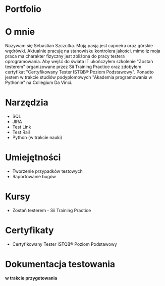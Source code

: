 # Portfolio

# O mnie

Nazywam się Sebastian Szczotka. Moją pasją jest capoeira oraz górskie wędrówki. Aktualnie pracuję na stanowisku kontrolera jakości, mimo iż moja praca ma charakter fizyczny jest zbliżona do pracy testera oprogramowania. Aby wejść do świata IT ukończyłem szkolenie "Zostań testerem" organizowane przez Sii Training Practice oraz zdobyłem certyfikat "Certyfikowany Tester ISTQB® Poziom Podstawowy". Ponadto jestem w trakcie studiów podyplomowych "Akademia programowania w Pythonie" na Collegium Da Vinci.

# Narzędzia

* SQL
* JIRA
* Test Link
* Test Rail
* Python (w trakcie nauki)

# Umiejętności

* Tworzenie przypadków testowych
* Raportowanie bugów

# Kursy

* Zostań testerem - Sii Training Practice

# Certyfikaty

* Certyfikowany Tester ISTQB® Poziom Podstawowy

# Dokumentacja testowania
**w trakcie przygotowania**

